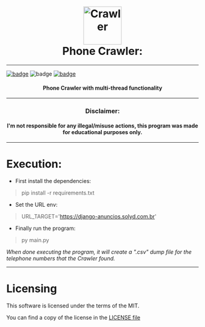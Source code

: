 
<h1 align="center">
  <img src="https://emojipedia-us.s3.dualstack.us-west-1.amazonaws.com/thumbs/160/apple/285/spider_1f577-fe0f.png" alt="Crawler" width="100px">
  <br>
  Phone Crawler:
</h1>

---

[![badge](https://img.shields.io/badge/Created%20by-Kmuv1t-orange)](https://github.com/kmuv1t)
![badge](https://img.shields.io/badge/Version-1.0-blue)
[![badge](https://img.shields.io/badge/License-MIT-green.svg)](LICENSE)

<h4 align="center">
Phone Crawler with multi-thread functionality
</h4>

---
<h3 align="center">
Disclaimer:
</h3>
<h4 align="center">
I'm not responsible for any illegal/misuse actions, this program was made for educational purposes only.
</h4>

---
Execution:
=====

- First install the dependencies:
> pip install -r requirements.txt

- Set the URL env:
> URL_TARGET='https://django-anuncios.solyd.com.br'

- Finally run the program:
> py main.py

*When done executing the program, it will create a ".csv" dump file for the telephone numbers that the Crawler found.*

---

Licensing
=====

This software is licensed under the terms of the MIT.

You can find a copy of the license in the [LICENSE file](LICENSE)